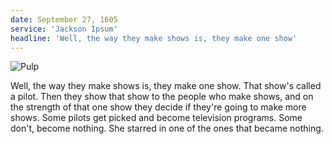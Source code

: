```yaml
---
date: September 27, 1605
service: 'Jackson Ipsum'
headline: 'Well, the way they make shows is, they make one show'
---
```


![Pulp](img/pulp.png)

Well, the way they make shows is, they make one show. That show's called a pilot. Then they show that show to the people who make shows, and on the strength of that one show they decide if they're going to make more shows. Some pilots get picked and become television programs. Some don't, become nothing. She starred in one of the ones that became nothing.
